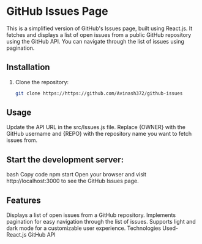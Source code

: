# GitHub Issues Page

This is a simplified version of GitHub's Issues page, built using React.js. It fetches and displays a list of open issues from a public GitHub repository using the GitHub API. You can navigate through the list of issues using pagination.

## Installation

1. Clone the repository:

   ```bash
   git clone https://https://github.com/Avinash372/github-issues

## Usage
Update the API URL in the src/Issues.js file. Replace {OWNER} with the GitHub username and {REPO} with the repository name you want to fetch issues from.

## Start the development server:

bash
Copy code
npm start
Open your browser and visit http://localhost:3000 to see the GitHub Issues page.

## Features
Displays a list of open issues from a GitHub repository.
Implements pagination for easy navigation through the list of issues.
Supports light and dark mode for a customizable user experience.
Technologies Used-
    React.js
    GitHub API
